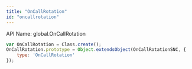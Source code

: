 ```yaml
---
title: "OnCallRotation"
id: "oncallrotation"
---
```


API Name: global.OnCallRotation

```js
var OnCallRotation = Class.create();
OnCallRotation.prototype = Object.extendsObject(OnCallRotationSNC, {
	type: 'OnCallRotation'
});

```